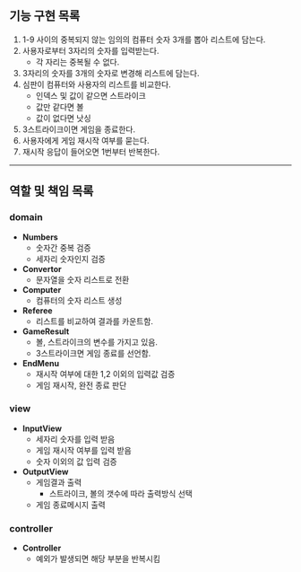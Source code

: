 ## 기능 구현 목록

1. 1-9 사이의 중복되지 않는 임의의 컴퓨터 숫자 3개를 뽑아 리스트에 담는다.
2. 사용자로부터 3자리의 숫자를 입력받는다.
    - 각 자리는 중복될 수 없다.
3. 3자리의 숫자를 3개의 숫자로 변경해 리스트에 담는다.
4. 심판이 컴퓨터와 사용자의 리스트를 비교한다.
    - 인덱스 및 값이 같으면 스트라이크
    - 값만 같다면 볼
    - 값이 없다면 낫싱
5. 3스트라이크이면 게임을 종료한다.
6. 사용자에게 게임 재시작 여부를 묻는다.
7. 재시작 응답이 들어오면 1번부터 반복한다.

***

## 역할 및 책임 목록

### domain

- **Numbers**
    - 숫자간 중복 검증
    - 세자리 숫자인지 검증
- **Convertor**
    - 문자열을 숫자 리스트로 전환
- **Computer**
    - 컴퓨터의 숫자 리스트 생성
- **Referee**
    - 리스트를 비교하여 결과를 카운트함.
- **GameResult**
    - 볼, 스트라이크의 변수를 가지고 있음.
    - 3스트라이크면 게임 종료를 선언함.
- **EndMenu**
    - 재시작 여부에 대한 1,2 이외의 입력값 검증
    - 게임 재시작, 완전 종료 판단

### view

- **InputView**
    - 세자리 숫자를 입력 받음
    - 게임 재시작 여부를 입력 받음
    - 숫자 이외의 값 입력 검증
- **OutputView**
    - 게임결과 출력
        - 스트라이크, 볼의 갯수에 따라 출력방식 선택
    - 게임 종료메시지 출력

### controller

- **Controller**
    - 예외가 발생되면 해당 부분을 반복시킴